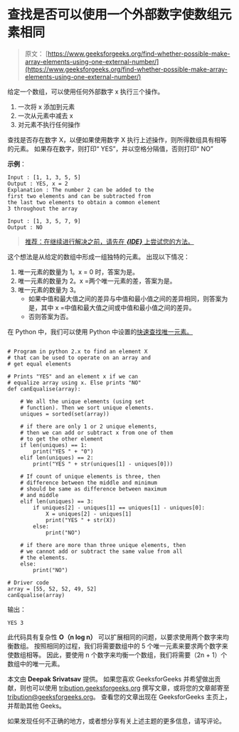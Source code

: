 # 查找是否可以使用一个外部数字使数组元素相同

> 原文： [https://www.geeksforgeeks.org/find-whether-possible-make-array-elements-using-one-external-number/](https://www.geeksforgeeks.org/find-whether-possible-make-array-elements-using-one-external-number/)

给定一个数组，可以使用任何外部数字 x 执行三个操作。

1.  一次将 x 添加到元素
2.  一次从元素中减去 x
3.  对元素不执行任何操作

查找是否存在数字 X，以便如果使用数字 X 执行上述操作，则所得数组具有相等的元素。
如果存在数字，则打印“ YES”，并以空格分隔值，否则打印“ NO”

**示例**：

```
Input : [1, 1, 3, 5, 5]
Output : YES, x = 2
Explanation : The number 2 can be added to the 
first two elements and can be subtracted from 
the last two elements to obtain a common element
3 throughout the array

Input : [1, 3, 5, 7, 9]
Output : NO

```

> [推荐：在继续进行解决之前，请先在 ***{IDE}*** 上尝试您的方法。](https://ide.geeksforgeeks.org/)

这个想法是从给定的数组中形成一组独特的元素。 出现以下情况：

1.  唯一元素的数量为 1。x = 0 时，答案为是。
2.  唯一元素的数量为 2。x =两个唯一元素的差，答案为是。
3.  唯一元素的数量为 3。
    *   如果中值和最大值之间的差异与中值和最小值之间的差异相同，则答案为是，其中 x =中值和最大值之间或中值和最小值之间的差异。
    *   否则答案为否。

在 Python 中，我们可以使用 Python 中设置的[快速查找唯一元素。](https://www.geeksforgeeks.org/sets-in-python/)

```

# Program in python 2.x to find an element X 
# that can be used to operate on an array and 
# get equal elements 

# Prints "YES" and an element x if we can 
# equalize array using x. Else prints "NO" 
def canEqualise(array): 

    # We all the unique elements (using set 
    # function). Then we sort unique elements. 
    uniques = sorted(set(array)) 

    # if there are only 1 or 2 unique elements, 
    # then we can add or subtract x from one of them 
    # to get the other element 
    if len(uniques) == 1: 
        print("YES " + "0") 
    elif len(uniques) == 2: 
        print("YES " + str(uniques[1] - uniques[0])) 

    # If count of unique elements is three, then 
    # difference between the middle and minimum 
    # should be same as difference between maximum 
    # and middle 
    elif len(uniques) == 3: 
        if uniques[2] - uniques[1] == uniques[1] - uniques[0]: 
            X = uniques[2] - uniques[1] 
            print("YES " + str(X)) 
        else: 
            print("NO") 

    # if there are more than three unique elements, then 
    # we cannot add or subtract the same value from all 
    # the elements. 
    else: 
        print("NO") 

# Driver code 
array = [55, 52, 52, 49, 52] 
canEqualise(array) 

```

输出：

```
YES 3

```

此代码具有复杂性 **O（n log n）**
可以扩展相同的问题，以要求使用两个数字来均衡数组。 按照相同的过程，我们将需要数组中的 5 个唯一元素来要求两个数字来使数组相等。 因此，要使用 n 个数字来均衡一个数组，我们将需要（2n + 1）个数组中的唯一元素。

本文由 **Deepak Srivatsav** 提供。 如果您喜欢 GeeksforGeeks 并希望做出贡献，则也可以使用 [tribution.geeksforgeeks.org](http://www.contribute.geeksforgeeks.org) 撰写文章，或将您的文章邮寄至 tribution@geeksforgeeks.org。 查看您的文章出现在 GeeksforGeeks 主页上，并帮助其他 Geeks。

如果发现任何不正确的地方，或者想分享有关上述主题的更多信息，请写评论。

